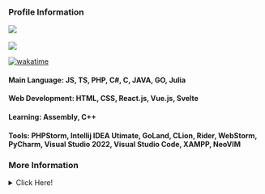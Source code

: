 <h3><b>Profile Information</b></h3>
<a href="https://KohakuChan.my.to">
    <img src="https://count.getloli.com/get/@MelidaZ?theme=moebooru"/>
</a>
<br>
<br>
<a href="https://KohakuChan.my.to">
    <img src="https://discord.c99.nl/widget/theme-1/568093374662311956.png"></a>
</a>

[![wakatime](https://wakatime.com/badge/user/f0797c6d-4099-4a7f-947c-a8144dcd6348.svg)](https://wakatime.com/@f0797c6d-4099-4a7f-947c-a8144dcd6348)

#### Main Language: JS, TS, PHP, C#, C, JAVA, GO, Julia
#### Web Development: HTML, CSS, React.js, Vue.js, Svelte
#### Learning: Assembly, C++
#### Tools: PHPStorm, Intellij IDEA Utimate, GoLand, CLion, Rider, WebStorm, PyCharm, Visual Studio 2022, Visual Studio Code, XAMPP, NeoVIM
<h3>More Information</h3>
<details>
    <summary>Click Here!</summary>
    <div align="center">
        <img src="https://github-readme-stats.vercel.app/api?username=KohakuChanX&include_all_commits=true&count_private=true&theme=react"/>
        <img src="https://github-readme-stats.vercel.app/api/top-langs/?username=KohakuChanX&layout=compact&theme=react"/>
    </div>
    <div align="left">
        <br>
        <br>
        <br>
        <br>
        <img src="https://github-readme-streak-stats.herokuapp.com/?user=KohakuChanX&theme=dark"/>
        <br>
        <br>
        <img src="https://activity-graph.herokuapp.com/graph?username=KohakuChanX&theme=github"/>
        <br>
        <br>
        <img src="https://github-profile-trophy.vercel.app/?username=KohakuChanX&theme=discord"/>
    </div>
</details>

<!-- profile update: hello -->

<!-- profile update: bye -->
